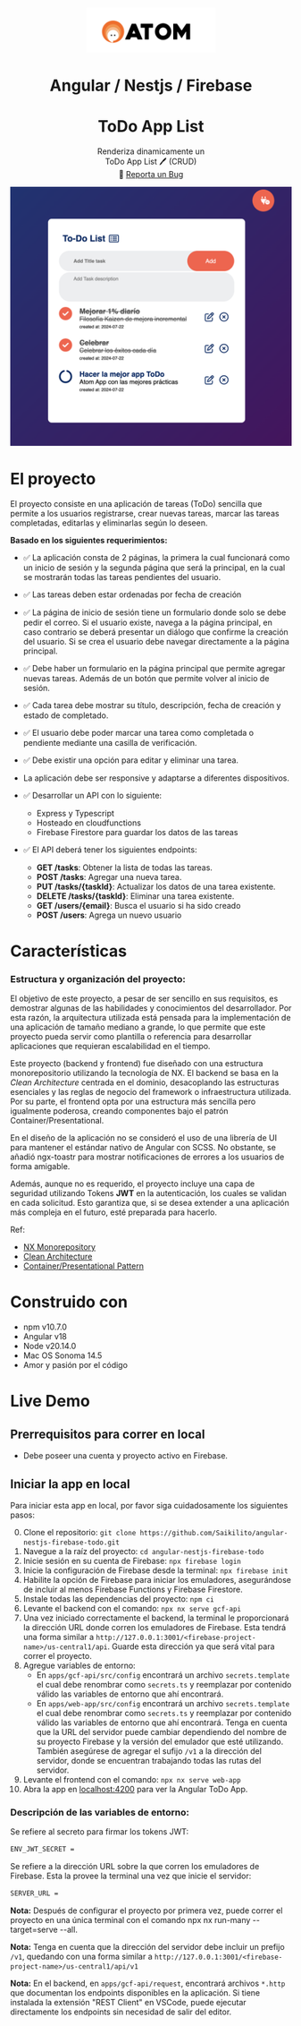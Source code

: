 <!-- PROJECT LOGO -->
<br />
<p align="center">
  <a href="#">
    <img src="./docs/atom.png" alt="logo"  height="80">    
  </a>

  <h1 align="center">
	Angular / Nestjs / Firebase 
  </h1>
  <h1 align="center">ToDo App List</h1>

  <p align="center">
    Renderiza dinamicamente un 
    <br /> ToDo App List 🖊️ (CRUD) 
    <br />
    🐞
    <a href="https://github.com/Saikilito/angular-nestjs-firebase-todo/issues">Reporta un Bug</a>
    
  </p>
</p>
    <p align="center">
    <img src="./docs/todo-app.png"/>
    </p>

# El proyecto

El proyecto consiste en una aplicación de tareas (ToDo) sencilla que permite a los usuarios registrarse, crear nuevas tareas, marcar las tareas completadas, editarlas y eliminarlas según lo deseen.

**Basado en los siguientes requerimientos:**

- ✅ La aplicación consta de 2 páginas, la primera la cual funcionará
  como un inicio de sesión y la segunda página que será la principal, en
  la cual se mostrarán todas las tareas pendientes del usuario.

- ✅ Las tareas deben estar ordenadas por fecha de creación

- ✅ La página de inicio de sesión tiene un formulario donde solo se debe
  pedir el correo. Si el usuario existe, navega a la página principal, en
  caso contrario se deberá presentar un diálogo que confirme la
  creación del usuario. Si se crea el usuario debe navegar directamente
  a la página principal.

- ✅ Debe haber un formulario en la página principal que permite agregar
  nuevas tareas. Además de un botón que permite volver al inicio de
  sesión.

- ✅ Cada tarea debe mostrar su título, descripción, fecha de creación y
  estado de completado.

- ✅ El usuario debe poder marcar una tarea como completada o
  pendiente mediante una casilla de verificación.

- ✅ Debe existir una opción para editar y eliminar una tarea.

- La aplicación debe ser responsive y adaptarse a diferentes
  dispositivos.

- ✅ Desarrollar un API con lo siguiente:

  - Express y Typescript
  - Hosteado en cloudfunctions
  - Firebase Firestore para guardar los datos de las
    tareas

- ✅ El API deberá tener los siguientes endpoints:
  - **GET /tasks**: Obtener la lista de todas las tareas.
  - **POST /tasks**: Agregar una nueva tarea.
  - **PUT /tasks/{taskId}**: Actualizar los datos de una tarea existente.
  - **DELETE /tasks/{taskId}**: Eliminar una tarea existente.
  - **GET /users/{email}**: Busca el usuario si ha sido creado
  - **POST /users**: Agrega un nuevo usuario

# Características

### Estructura y organización del proyecto:

El objetivo de este proyecto, a pesar de ser sencillo en sus requisitos, es demostrar algunas de las habilidades y conocimientos del desarrollador. Por esta razón, la arquitectura utilizada está pensada para la implementación de una aplicación de tamaño mediano a grande, lo que permite que este proyecto pueda servir como plantilla o referencia para desarrollar aplicaciones que requieran escalabilidad en el tiempo.

Este proyecto (backend y frontend) fue diseñado con una estructura monorepositorio utilizando la tecnología de NX. El backend se basa en la _Clean Architecture_ centrada en el dominio, desacoplando las estructuras esenciales y las reglas de negocio del framework o infraestructura utilizada. Por su parte, el frontend opta por una estructura más sencilla pero igualmente poderosa, creando componentes bajo el patrón Container/Presentational.

En el diseño de la aplicación no se consideró el uso de una librería de UI para mantener el estándar nativo de Angular con SCSS. No obstante, se añadió ngx-toastr para mostrar notificaciones de errores a los usuarios de forma amigable.

Además, aunque no es requerido, el proyecto incluye una capa de seguridad utilizando Tokens **JWT** en la autenticación, los cuales se validan en cada solicitud. Esto garantiza que, si se desea extender a una aplicación más compleja en el futuro, esté preparada para hacerlo.

Ref:

- [NX Monorepository](https://nx.dev/)
- [Clean Architecture](https://blog.cleancoder.com/uncle-bob/2012/08/13/the-clean-architecture.html)
- [Container/Presentational Pattern](https://www.patterns.dev/react/presentational-container-pattern/)

# Construido con

- npm v10.7.0
- Angular v18
- Node v20.14.0
- Mac OS Sonoma 14.5
- Amor y pasión por el código

# Live Demo

## Prerrequisitos para correr en local

- Debe poseer una cuenta y proyecto activo en Firebase.

## Iniciar la app en local

Para iniciar esta app en local, por favor siga cuidadosamente los siguientes pasos:

0. Clone el repositorio: `git clone https://github.com/Saikilito/angular-nestjs-firebase-todo.git`
1. Navegue a la raíz del proyecto: `cd angular-nestjs-firebase-todo`
2. Inicie sesión en su cuenta de Firebase: `npx firebase login`
3. Inicie la configuración de Firebase desde la terminal: `npx firebase init`
4. Habilite la opción de Firebase para iniciar los emuladores, asegurándose de incluir al menos Firebase Functions y Firebase Firestore.
5. Instale todas las dependencias del proyecto: `npm ci`
6. Levante el backend con el comando: `npx nx serve gcf-api`
7. Una vez iniciado correctamente el backend, la terminal le proporcionará la dirección URL donde corren los emuladores de Firebase. Esta tendrá una forma similar a `http://127.0.0.1:3001/<firebase-project-name>/us-central1/api`. Guarde esta dirección ya que será vital para correr el proyecto.
8. Agregue variables de entorno:
   - En `apps/gcf-api/src/config` encontrará un archivo `secrets.template` el cual debe renombrar como `secrets.ts` y reemplazar por contenido válido las variables de entorno que ahí encontrará.
   - En `apps/web-app/src/config` encontrará un archivo `secrets.template` el cual debe renombrar como `secrets.ts` y reemplazar por contenido válido las variables de entorno que ahí encontrará. Tenga en cuenta que la URL del servidor puede cambiar dependiendo del nombre de su proyecto Firebase y la versión del emulador que esté utilizando. También asegúrese de agregar el sufijo `/v1` a la dirección del servidor, donde se encuentran trabajando todas las rutas del servidor.
9. Levante el frontend con el comando: `npx nx serve web-app`
10. Abra la app en [localhost:4200](http://localhost:4200) para ver la Angular ToDo App.

### Descripción de las variables de entorno:

Se refiere al secreto para firmar los tokens JWT:

```bash
ENV_JWT_SECRET =
```

Se refiere a la dirección URL sobre la que corren los emuladores de Firebase. Esta la provee la terminal una vez que inicie el servidor:

```bash
SERVER_URL =
```

**Nota:** Después de configurar el proyecto por primera vez, puede correr el proyecto en una única terminal con el comando npx nx run-many --target=serve --all.

**Nota:** Tenga en cuenta que la dirección del servidor debe incluir un prefijo `/v1`, quedando con una forma similar a `http://127.0.0.1:3001/<firebase-project-name>/us-central1/api/v1`

**Nota:** En el backend, en `apps/gcf-api/request`, encontrará archivos `*.http` que documentan los endpoints disponibles en la aplicación. Si tiene instalada la extensión "REST Client" en VSCode, puede ejecutar directamente los endpoints sin necesidad de salir del editor.
